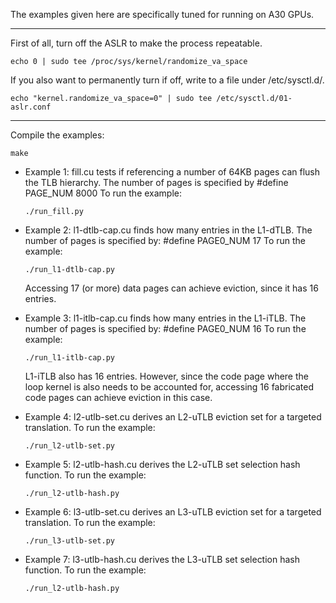 The examples given here are specifically tuned for running on A30 GPUs.

---

First of all, turn off the ASLR to make the process repeatable.
```
echo 0 | sudo tee /proc/sys/kernel/randomize_va_space
```
If you also want to permanently turn if off, write to a file under /etc/sysctl.d/.
```
echo "kernel.randomize_va_space=0" | sudo tee /etc/sysctl.d/01-aslr.conf 
```

---

Compile the examples:

```
make
```

- Example 1: fill.cu tests if referencing a number of 64KB pages can flush the TLB hierarchy. The number of pages is specified by
  #define PAGE_NUM    8000
  To run the example:
  ```
  ./run_fill.py
  ```
- Example 2: l1-dtlb-cap.cu finds how many entries in the L1-dTLB. The number of pages is specified by: 
  #define PAGE0_NUM   17
  To run the example: 
  ```
  ./run_l1-dtlb-cap.py
  ```
  Accessing 17 (or more) data pages can achieve eviction, since it has 16 entries.
- Example 3: l1-itlb-cap.cu finds how many entries in the L1-iTLB. The number of pages is specified by:
  #define PAGE0_NUM   16
  To run the example:
  ```
  ./run_l1-itlb-cap.py
  ```
  L1-iTLB also has 16 entries. However, since the code page where the loop kernel is also needs to be accounted for, accessing 16 fabricated code pages can achieve eviction in this case.

- Example 4: l2-utlb-set.cu derives an L2-uTLB eviction set for a targeted translation.
  To run the example:
  ```
  ./run_l2-utlb-set.py
  ```
- Example 5: l2-utlb-hash.cu derives the L2-uTLB set selection hash function.
  To run the example:
  ```
  ./run_l2-utlb-hash.py
  ```
- Example 6: l3-utlb-set.cu derives an L3-uTLB eviction set for a targeted translation.
  To run the example:
  ```
  ./run_l3-utlb-set.py
  ```
- Example 7: l3-utlb-hash.cu derives the L3-uTLB set selection hash function.
  To run the example:
  ```
  ./run_l2-utlb-hash.py
  ```

